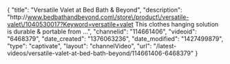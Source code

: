 {
    "title": "Versatile Valet at Bed Bath & Beyond",
    "description": "http:\/\/www.bedbathandbeyond.com\/store\/product\/versatile-valet\/1040530017?Keyword=versatile+valet This clothes hanging solution is durable & portable from ...",
    "channelid": "114661406",
    "videoid": "6468379",
    "date_created": "1376063236",
    "date_modified": "1427499879",
    "type": "captivate",
    "layout": "channelVideo",
    "url": "\/latest-videos\/versatile-valet-at-bed-bath-beyond\/114661406-6468379"
}